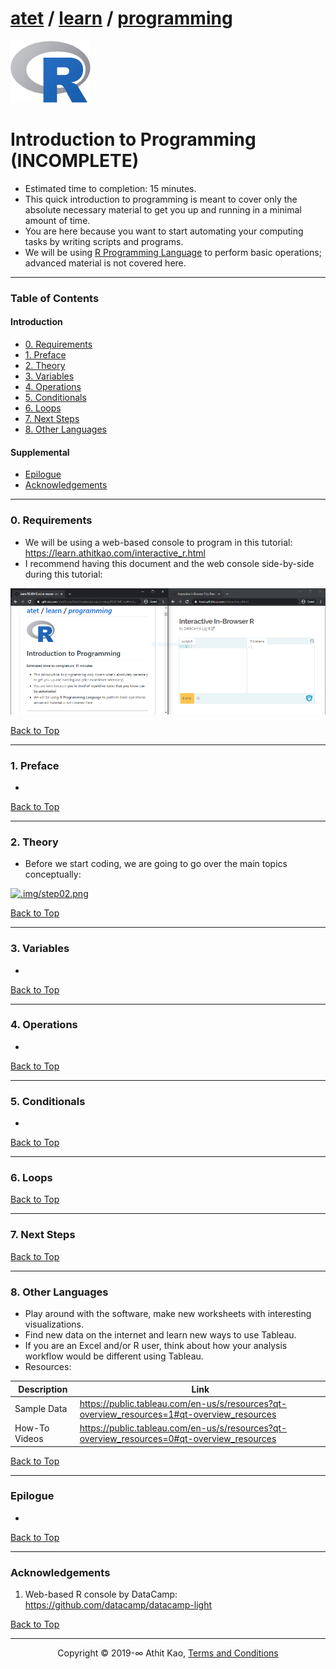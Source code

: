 # [atet](https://github.com/atet) / [learn](https://github.com/atet/learn) / [**programming**](https://github.com/atet/learn/tree/master/programming)

[![.img/logo_r.png](.img/logo_r.png)](#nolink)

# Introduction to Programming (INCOMPLETE)

* Estimated time to completion: 15 minutes.
* This quick introduction to programming is meant to cover only the absolute necessary material to get you up and running in a minimal amount of time.
* You are here because you want to start automating your computing tasks by writing scripts and programs.
* We will be using <a href="https://www.r-project.org" target="_blank">R Programming Language</a> to perform basic operations; advanced material is not covered here.

--------------------------------------------------------------------------------------------------

### Table of Contents

#### Introduction
* [0. Requirements](#0-requirements)
* [1. Preface](#1-preface)
* [2. Theory](#2-theory)
* [3. Variables](#3-variables)
* [4. Operations](#4-operations)
* [5. Conditionals](#5-conditionals)
* [6. Loops](#6-loops)
* [7. Next Steps](#7-next-steps)
* [8. Other Languages](#8-other-languages)

#### Supplemental
* [Epilogue](#epilogue)
* [Acknowledgements](#acknowledgements)

--------------------------------------------------------------------------------------------------

### 0. Requirements

* We will be using a web-based console to program in this tutorial: <a href="https://learn.athitkao.com/interactive_r.html" target="_blank">https://learn.athitkao.com/interactive_r.html</a>
* I recommend having this document and the web console side-by-side during this tutorial:

[![.img/step00.png](.img/step00.png)](#nolink)

[Back to Top](#table-of-contents)

--------------------------------------------------------------------------------------------------

### 1. Preface

* 

[Back to Top](#table-of-contents)

--------------------------------------------------------------------------------------------------

### 2. Theory

* Before we start coding, we are going to go over the main topics conceptually:

[![.img/step02.png](.img/step02.png)](#nolink)

[Back to Top](#table-of-contents)

--------------------------------------------------------------------------------------------------

### 3. Variables

* 

[Back to Top](#table-of-contents)

--------------------------------------------------------------------------------------------------

### 4. Operations

* 

[Back to Top](#table-of-contents)

--------------------------------------------------------------------------------------------------

### 5. Conditionals

* 

[Back to Top](#table-of-contents)

--------------------------------------------------------------------------------------------------

### 6. Loops

[Back to Top](#table-of-contents)

--------------------------------------------------------------------------------------------------

### 7. Next Steps

[Back to Top](#table-of-contents)

--------------------------------------------------------------------------------------------------

### 8. Other Languages

* Play around with the software, make new worksheets with interesting visualizations.
* Find new data on the internet and learn new ways to use Tableau.
* If you are an Excel and/or R user, think about how your analysis workflow would be different using Tableau.
* Resources:

Description | Link
--- | ---
Sample Data | <a href="https://public.tableau.com/en-us/s/resources?qt-overview_resources=1#qt-overview_resources" target="_blank">https://public.tableau.com/en-us/s/resources?qt-overview_resources=1#qt-overview_resources</a>
How-To Videos | <a href="https://public.tableau.com/en-us/s/resources?qt-overview_resources=0#qt-overview_resources" target="_blank">https://public.tableau.com/en-us/s/resources?qt-overview_resources=0#qt-overview_resources</a>

[Back to Top](#table-of-contents)

--------------------------------------------------------------------------------------------------

### Epilogue

* 

[Back to Top](#table-of-contents)

--------------------------------------------------------------------------------------------------

### Acknowledgements

1. Web-based R console by DataCamp: <a href="https://github.com/datacamp/datacamp-light" target="_blank">https://github.com/datacamp/datacamp-light</a>

<a href="" target="_blank"></a>

[Back to Top](#table-of-contents)

--------------------------------------------------------------------------------------------------

<p align="center">Copyright © 2019-∞ Athit Kao, <a href="http://www.athitkao.com/tos.html" target="_blank">Terms and Conditions</a></p>